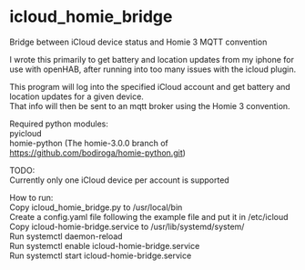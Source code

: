 # icloud_homie_bridge
Bridge between iCloud device status and Homie 3 MQTT convention

I wrote this primarily to get battery and location updates from my iphone for use with openHAB, after running into too many issues with the icloud plugin.

This program will log into the specified iCloud account and get battery and location updates for a given device.<br>
That info will then be sent to an mqtt broker using the Homie 3 convention.<br>

Required python modules:<br>
  pyicloud<br>
  homie-python (The homie-3.0.0 branch of https://github.com/bodiroga/homie-python.git)<br>
  
TODO:<br>
  Currently only one iCloud device per account is supported<br>
  
How to run:<br>
  Copy icloud_homie_bridge.py to /usr/local/bin<br>
  Create a config.yaml file following the example file and put it in /etc/icloud<br>
  Copy icloud-homie-bridge.service to /usr/lib/systemd/system/<br>
  Run systemctl daemon-reload<br>
  Run systemctl enable icloud-homie-bridge.service<br>
  Run systemctl start icloud-homie-bridge.service<br>
  
